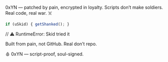0xYN — patched by pain, encrypted in loyalty.
Scripts don’t make soldiers. Real code, real war. ☠️

```js
if (uSkid) { getShanked(); }
```
// ⚠️ RuntimeError: Skid tried it

Built from pain, not GitHub. Real don’t repo.

🩸 0xYN — script-proof, soul-signed.

